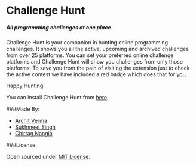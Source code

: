 # Challenge Hunt

##### All programming challenges at one place

Challenge Hunt is your companion in hunting online programming challenges. It shows you all the active, upcoming and archived challenges from over 25 platforms. You can set your preferred online challenge platforms and Challenge Hunt will show you challenges from only those platforms. To save you from the pain of visiting the extension just to check the active contest we have included a red badge which does that for you.

Happy Hunting!

You can install Challenge Hunt from [here](https://chrome.google.com/webstore/detail/challenge-hunt/cgbnhngdlmhjbmgkekedepoapmoingjj?utm_source=chrome-app-launcher-info-dialog).

###Made By:

* [Archit Verma](https://github.com/architv)
* [Sukhmeet Singh](https://github.com/sukhmeet032795)
* [Chirrag Nangia](https://github.com/chirrag03)

###License:

Open sourced under [MIT License](https://github.com/ChallengeHunt/challengehunt/blob/master/LICENSE.md).
